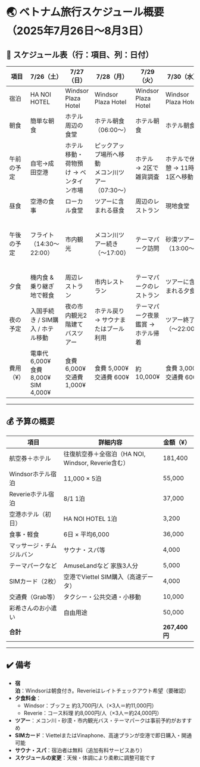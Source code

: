 # 🌏 ベトナム旅行スケジュール概要（2025年7月26日〜8月3日）

## 📅 スケジュール表（行：項目、列：日付）

| 項目       | 7/26（土）                            | 7/27（日）                      | 7/28（月）                          | 7/29（火）                    | 7/30（水）                     | 7/31（木）              | 8/1（金）                        | 8/2（土）                                       | 8/3（日）                  |
|------------|--------------------------------------|----------------------------------|--------------------------------------|-------------------------------|-------------------------------|-------------------------|----------------------------------|------------------------------------------------|-----------------------------|
| 宿泊       | HA NOI HOTEL                         | Windsor Plaza Hotel             | Windsor Plaza Hotel                 | Windsor Plaza Hotel           | Windsor Plaza Hotel           | Windsor Plaza Hotel     | The Reverie Saigon             | 機内 / 帰国中                                 | 機内 / 帰国中                 |
| 朝食       | 簡単な朝食                             | ホテル周辺の食堂                  | ホテル朝食（06:00〜）                 | ホテル朝食                     | ホテル朝食                     | ホテル朝食               | ホテル朝食                       | ホテル朝食（Reverie）                        | 機内食                       |
| 午前の予定 | 自宅→成田空港                         | ホテル移動・荷物預け → ベンタイン市場 | ピックアップ場所へ移動<br>メコン川ツアー（07:30〜） | ホテル → 2区で雑貨調査           | ホテルで休憩 → 11時に1区へ移動      | 未定                    | 未定（チェックアウト 12:00まで）   | ホテルで休憩                                   | 広州経由 → 成田到着（13:00）   |
| 昼食       | 空港の食事                             | ローカル食堂                      | ツアーに含まれる昼食                    | 周辺のレストラン                 | 現地食堂                       | 未定                    | 未定                            | 未定                                            | 未定                        |
| 午後の予定 | フライト（14:30〜22:00）              | 市内観光                          | メコン川ツアー続き（〜17:00）             | テーマパーク訪問                  | 砂漠ツアー（13:00〜）              | 未定                    | チェックイン（14:00）→ホテル休憩    | チェックアウト（〜12:00）→チムジルバン（〜22:00） | 帰宅                        |
| 夕食       | 機内食 & 乗り継ぎ地で軽食                  | 周辺レストラン                     | 市内レストラン                         | テーマパークのレストラン             | ツアーに含まれる夕食                | ホテルレストラン           | 外部レストラン                       | 未定                                            | -                          |
| 夜の予定   | 入国手続き / SIM購入 / ホテル移動         | 夜の市内観光2階建てバスツアー          | ホテル戻り → サウナまたはプール利用         | テーマパーク夜景鑑賞 → ホテル帰着     | ツアー終了（〜22:00）              | 夜食またはプール           | ホテル内でゆっくり                   | 空港移動（〜24:00）→フライト出発（02:35）         | -                          |
| 費用（¥）  | 電車代 6,000¥<br>食費 8,000¥<br>SIM 4,000¥ | 食費 6,000¥<br>交通費 1,000¥          | 食費 5,000¥<br>交通費 600¥             | 約10,000¥                       | 食費 3,000¥<br>交通費 600¥         | 夕食 12,000¥             | 夕食 6,000¥                       | チムジルバン 4,000¥                               | 電車代 6,000¥<br>食費 5,000¥  |

---

## 💰 予算の概要

| 項目                 | 詳細内容                                              | 金額（¥）         |
|----------------------|-------------------------------------------------------|------------------|
| 航空券＋ホテル       | 往復航空券＋全宿泊（HA NOI, Windsor, Reverie含む）        | 181,400           |
| Windsorホテル宿泊   | 11,000 × 5泊                                          | 55,000            |
| Reverieホテル宿泊   | 8/1 1泊                                               | 37,000            |
| 空港ホテル（初日）   | HA NOI HOTEL 1泊                                      | 3,200             |
| 食事・軽食           | 6日 × 平均6,000                                       | 36,000            |
| マッサージ・チムジルバン | サウナ・スパ等                                         | 4,000             |
| テーマパークなど     | AmuseLandなど 家族3人分                                 | 5,000             |
| SIMカード（2枚）     | 空港でViettel SIM購入（高速データ）                         | 4,000             |
| 交通費（Grab等）     | タクシー・公共交通・小移動                              | 10,000            |
| 彩希さんのお小遣い   | 自由用途                                             | 50,000            |
| **合計**             |                                                       | **267,400円**     |

---

## ✔️ 備考

- **宿泊**：Windsorは朝食付き。Reverieはレイトチェックアウト希望（要確認）
- **夕食料金**：
    - Windsor：ブッフェ 約3,700円/人（×3人＝約11,000円）
    - Reverie：コース料理 約8,000円/人（×3人＝約24,000円）
- **ツアー**：メコン川・砂漠・市内観光バス・テーマパークは事前予約がおすすめ
- **SIMカード**：ViettelまたはVinaphone、高速プランが空港で即日購入・開通可能
- **サウナ・スパ**：宿泊者は無料（追加有料サービスあり）
- **スケジュールの変更**：天候・体調により柔軟に調整可能です
